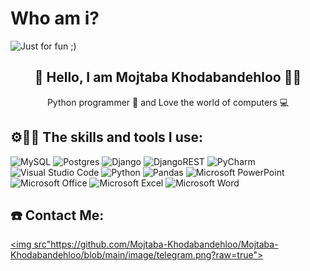 # Who am i?

<img src="https://github.com/Mojtaba-Khodabandehloo/Mojtaba-Khodabandehloo/assets/158219821/a008a9a6-3bf5-4844-90e4-07f033231d39" alt="Just for fun ;)">

<h2 align="center"> 👋 Hello, I am Mojtaba Khodabandehloo 👨‍💻 </h2>

<p align="center">Python programmer 🐍 and Love the world of computers 💻</p>

<h2 align="left">⚙️🤹‍♂️ The skills and tools I use: </h2>

![MySQL](https://img.shields.io/badge/mysql-%2300f.svg?style=for-the-badge&logo=mysql&logoColor=white) ![Postgres](https://img.shields.io/badge/postgres-%23316192.svg?style=for-the-badge&logo=postgresql&logoColor=white) ![Django](https://img.shields.io/badge/django-%23092E20.svg?style=for-the-badge&logo=django&logoColor=white) ![DjangoREST](https://img.shields.io/badge/DJANGO-REST-ff1709?style=for-the-badge&logo=django&logoColor=white&color=ff1709&labelColor=gray) ![PyCharm](https://img.shields.io/badge/pycharm-143?style=for-the-badge&logo=pycharm&logoColor=black&color=black&labelColor=green) ![Visual Studio Code](https://img.shields.io/badge/Visual%20Studio%20Code-0078d7.svg?style=for-the-badge&logo=visual-studio-code&logoColor=white) ![Python](https://img.shields.io/badge/python-3670A0?style=for-the-badge&logo=python&logoColor=ffdd54) ![Pandas](https://img.shields.io/badge/pandas-%23150458.svg?style=for-the-badge&logo=pandas&logoColor=white) ![Microsoft PowerPoint](https://img.shields.io/badge/Microsoft_PowerPoint-B7472A?style=for-the-badge&logo=microsoft-powerpoint&logoColor=white) ![Microsoft Office](https://img.shields.io/badge/Microsoft_Office-D83B01?style=for-the-badge&logo=microsoft-office&logoColor=white) ![Microsoft Excel](https://img.shields.io/badge/Microsoft_Excel-217346?style=for-the-badge&logo=microsoft-excel&logoColor=white) ![Microsoft Word](https://img.shields.io/badge/Microsoft_Word-2B579A?style=for-the-badge&logo=microsoft-word&logoColor=white)

<h2 align="left">☎️ Contact Me:</h2>

<a href="http://telegram.me/cutler2"> <img src"https://github.com/Mojtaba-Khodabandehloo/Mojtaba-Khodabandehloo/blob/main/image/telegram.png?raw=true"> </a>
